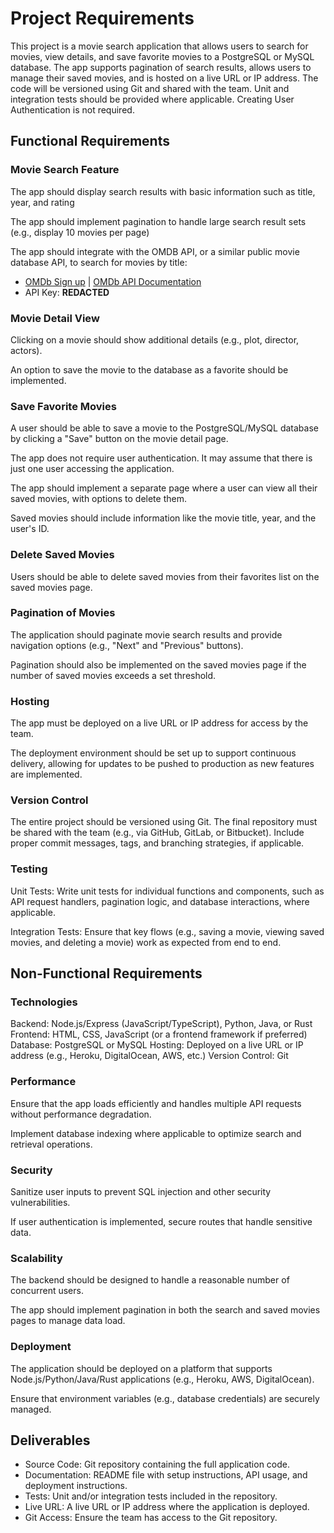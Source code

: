 # Project Requirements

This project is a movie search application that allows users to search for movies, view details, and save favorite movies to a PostgreSQL or MySQL database. The app supports pagination of search results, allows users to manage their saved movies, and is hosted on a live URL or IP address. The code will be versioned using Git and shared with the team. Unit and integration tests should be provided where applicable. Creating User Authentication is not required.

## Functional Requirements

### Movie Search Feature

The app should display search results with basic information such as title, year, and rating

The app should implement pagination to handle large search result sets (e.g., display 10 movies per page)

The app should integrate with the OMDB API, or a similar public movie database API, to search for movies by title:
  - [OMDb Sign up](https://www.omdbapi.com/apikey.aspx) | [OMDb API Documentation](https://www.omdbapi.com/#usage)
  - API Key: **REDACTED**

### Movie Detail View

Clicking on a movie should show additional details (e.g., plot, director, actors).

An option to save the movie to the database as a favorite should be implemented.

### Save Favorite Movies

A user should be able to save a movie to the PostgreSQL/MySQL database by clicking a "Save" button on the movie detail page.

The app does not require user authentication. It may assume that there is just one user accessing the application.

The app should implement a separate page where a user can view all their saved movies, with options to delete them.

Saved movies should include information like the movie title, year, and the user's ID.

### Delete Saved Movies

Users should be able to delete saved movies from their favorites list on the saved movies page.

### Pagination of Movies

The application should paginate movie search results and provide navigation options (e.g., "Next" and "Previous" buttons).

Pagination should also be implemented on the saved movies page if the number of saved movies exceeds a set threshold.

### Hosting

The app must be deployed on a live URL or IP address for access by the team.

The deployment environment should be set up to support continuous delivery, allowing for updates to be pushed to production as new features are implemented.

### Version Control

The entire project should be versioned using Git. The final repository must be shared with the team (e.g., via GitHub, GitLab, or Bitbucket). Include proper commit messages, tags, and branching strategies, if applicable.

### Testing

Unit Tests: Write unit tests for individual functions and components, such as API request handlers, pagination logic, and database interactions, where applicable.

Integration Tests: Ensure that key flows (e.g., saving a movie, viewing saved movies, and deleting a movie) work as expected from end to end.

## Non-Functional Requirements

### Technologies

Backend: Node.js/Express (JavaScript/TypeScript), Python, Java, or Rust
Frontend: HTML, CSS, JavaScript (or a frontend framework if preferred)
Database: PostgreSQL or MySQL
Hosting: Deployed on a live URL or IP address (e.g., Heroku, DigitalOcean, AWS, etc.)
Version Control: Git

### Performance

Ensure that the app loads efficiently and handles multiple API requests without performance degradation.

Implement database indexing where applicable to optimize search and retrieval operations.

### Security

Sanitize user inputs to prevent SQL injection and other security vulnerabilities.

If user authentication is implemented, secure routes that handle sensitive data.

### Scalability

The backend should be designed to handle a reasonable number of concurrent users.

The app should implement pagination in both the search and saved movies pages to manage data load.

### Deployment

The application should be deployed on a platform that supports Node.js/Python/Java/Rust applications (e.g., Heroku, AWS, DigitalOcean).

Ensure that environment variables (e.g., database credentials) are securely managed.

## Deliverables

- Source Code: Git repository containing the full application code.
- Documentation: README file with setup instructions, API usage, and deployment instructions.
- Tests: Unit and/or integration tests included in the repository.
- Live URL: A live URL or IP address where the application is deployed.
- Git Access: Ensure the team has access to the Git repository.
